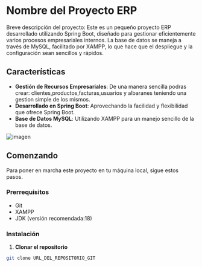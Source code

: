 # Nombre del Proyecto ERP

Breve descripción del proyecto: Este es un pequeño proyecto ERP desarrollado utilizando Spring Boot, diseñado para gestionar eficientemente varios procesos empresariales internos. La base de datos se maneja a través de MySQL, facilitado por XAMPP, lo que hace que el despliegue y la configuración sean sencillos y rápidos.

## Características

- **Gestión de Recursos Empresariales**: De una manera sencilla podras crear: clientes,productos,facturas,usuarios y albaranes teniendo una gestion simple de los mismos.
- **Desarrollado en Spring Boot**: Aprovechando la facilidad y flexibilidad que ofrece Spring Boot.
- **Base de Datos MySQL**: Utilizando XAMPP para un manejo sencillo de la base de datos.

![imagen]("secciones.png")

## Comenzando

Para poner en marcha este proyecto en tu máquina local, sigue estos pasos.

### Prerrequisitos

- Git
- XAMPP
- JDK (versión recomendada:18)

### Instalación

1. **Clonar el repositorio**

```bash
git clone URL_DEL_REPOSITORIO_GIT 
``` 
 
